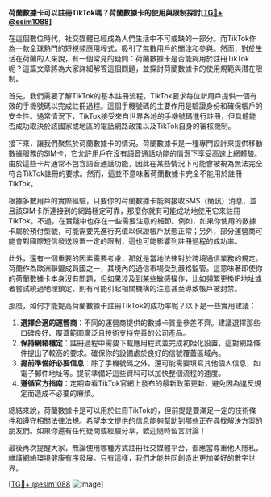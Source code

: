 **荷蘭數據卡可以註冊TikTok嗎？荷蘭數據卡的使用與限制探討[[TG💪+ @esim1088](https://t.me/s/esim1088)]**

在這個數位時代，社交媒體已經成為人們生活中不可或缺的一部分。而TikTok作為一款全球熱門的短視頻應用程式，吸引了無數用戶的關注和參與。然而，對於生活在荷蘭的人來說，有一個常見的疑問：荷蘭數據卡是否能夠用於註冊TikTok呢？這篇文章將為大家詳細解答這個問題，並探討荷蘭數據卡的使用規範與潛在限制。

首先，我們需要了解TikTok的基本註冊流程。TikTok要求每位新用戶提供一個有效的手機號碼以完成註冊過程。這個手機號碼的主要作用是驗證身份和確保帳戶的安全性。通常情況下，TikTok接受來自世界各地的手機號碼進行註冊，但具體能否成功取決於該國家或地區的電話網路政策以及TikTok自身的審核機制。

接下來，讓我們聚焦於荷蘭數據卡的情況。荷蘭數據卡是一種專門設計來提供移動數據服務的SIM卡，它允許用戶在沒有語音通話功能的情況下享受高速上網體驗。由於這些卡片通常不包含語音通話功能，因此在某些情況下可能會被視為無法完全符合TikTok註冊的要求。然而，這並不意味著荷蘭數據卡完全不能用於註冊TikTok。

根據多數用戶的實際經驗，只要你的荷蘭數據卡能夠接收SMS（簡訊）消息，並且該SIM卡所連接到的網路穩定可靠，那麼你就有可能成功地使用它來註冊TikTok。不過，在實踐中也存在一些需要注意的細節。例如，如果你使用的數據卡屬於預付型號，可能需要先進行充值以保證帳戶狀態正常；另外，部分運營商可能會對國際短信發送設置一定的限制，這也可能影響到註冊過程的成功率。

此外，還有一個重要的因素需要考慮，那就是當地法律對於跨境通信業務的規定。荷蘭作為歐洲聯盟成員國之一，其境內的通信市場受到嚴格監管。這意味著即使你的荷蘭數據卡本身沒有問題，但如果涉及到某些敏感操作，比如頻繁更換IP地址或者嘗試繞過地理鎖定，則有可能引起相關機構的注意甚至導致帳戶被封禁。

那麼，如何才能提高荷蘭數據卡註冊TikTok的成功率呢？以下是一些實用建議：

1. **選擇合適的運營商**：不同的運營商提供的數據卡質量參差不齊。建議選擇那些口碑良好、覆蓋範圍廣泛且技術支持完善的公司產品。
2. **保持網絡穩定**：註冊過程中需要下載應用程式並完成初始化設置，這對網路條件提出了較高的要求。確保你的設備處於良好的信號覆蓋區域內。
3. **提前準備好必要信息**：除了手機號碼之外，還可能需要填寫其他個人信息，如電子郵件地址等。提前準備好這些資料可以加快整個流程的速度。
4. **遵循官方指南**：定期查看TikTok官網上發布的最新政策更新，避免因為違反規定而造成不必要的麻煩。

總結來說，荷蘭數據卡是可以用於註冊TikTok的，但前提是要滿足一定的技術條件和遵守相關法律法規。希望本文提供的信息能夠幫助到那些正在尋找解決方案的朋友們。如果你還有任何疑問或經驗分享，歡迎隨時留言討論！

最後再次提醒大家，無論使用哪種方式註冊社交媒體平台，都應當尊重他人隱私，維護網絡環境健康有序發展。只有這樣，我們才能共同創造出更加美好的數字世界。

[[TG💪+ @esim1088](https://t.me/s/esim1088) ![Image](https://i.postimg.cc/4NQfJmqS/Snipaste-2025-05-13-00-14-12.png)]